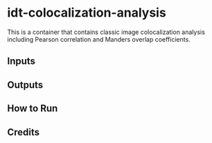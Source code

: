 # idt-colocalization-analysis
This is a container that contains classic image colocalization analysis including Pearson correlation and Manders overlap coefficients.

## Inputs

## Outputs

## How to Run

## Credits
